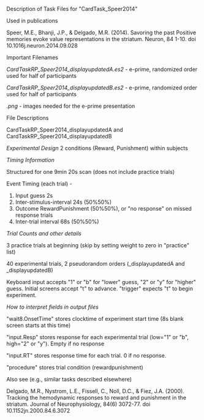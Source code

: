 Description of Task Files for &quot;CardTask_Speer2014&quot;

Used in publications 

Speer, M.E., Bhanji, J.P., &amp; Delgado, M.R. (2014). Savoring the past Positive memories evoke value representations in the striatum. Neuron, 84 1-10. doi 10.1016j.neuron.2014.09.028

Important Filenames

_CardTaskRP_Speer2014_displayupdatedA.es2_ -  e-prime, randomized order used for half of participants

_CardTaskRP_Speer2014_displayupdatedB.es2_ - e-prime, randomized order used for half of participants

_.png_ - images needed for the e-prime presentation

File Descriptions

CardTaskRP_Speer2014_displayupdatedA and CardTaskRP_Speer2014_displayupdatedB

_Experimental Design_ 2 conditions (Reward, Punishment) within subjects

_Timing Information_

Structured for one 9min 20s scan (does not include practice trials)

Event Timing (each trial) -

1. Input guess 2s
2. Inter-stimulus-interval 24s (50%50%)
3. Outcome RewardPunishment (50%50%), or &quot;no response&quot; on missed response trials
4. Inter-trial interval 68s (50%50%)

_Trial Counts and other details_

3 practice trials at beginning (skip by setting weight to zero in &quot;practice&quot; list)

40 experimental trials, 2 pseudorandom orders (_displayupdatedA and _displayupdatedB)

Keyboard input accepts &quot;1&quot; or &quot;b&quot; for &quot;lower&quot; guess, &quot;2&quot; or &quot;y&quot; for &quot;higher&quot; guess. Initial screens accept &quot;t&quot; to advance. &quot;trigger&quot; expects &quot;t&quot; to begin experiment.

_How to interpret fields in output files_

&quot;wait8.OnsetTime&quot; stores clocktime of experiment start time (8s blank screen starts at this time)

&quot;input.Resp&quot; stores response for each experimental trial (low=&quot;1&quot; or &quot;b&quot;, high=&quot;2&quot; or &quot;y&quot;). Empty if no response

&quot;input.RT&quot; stores response time for each trial. 0 if no response.

&quot;procedure&quot; stores trial condition (rewardpunishment)

Also see (e.g., similar tasks described elsewhere)

Delgado, M.R., Nystrom, L.E., Fissell, C., Noll, D.C., &amp; Fiez, J.A. (2000). Tracking the hemodynamic responses to reward and punishment in the striatum. Journal of Neurophysiology, 84(6) 3072-77. doi 10.1152jn.2000.84.6.3072